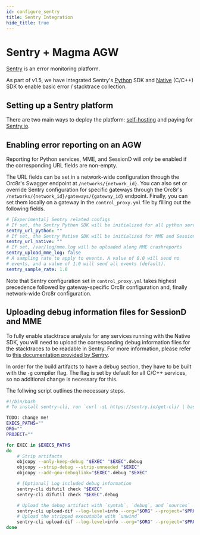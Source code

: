 ```yaml
---
id: configure_sentry
title: Sentry Integration
hide_title: true
---
```


# Sentry + Magma AGW

[Sentry](https://sentry.io/welcome/) is an error monitoring platform.

As part of v1.5, we have integrated Sentry's [Python](https://docs.sentry.io/platforms/python/) SDK and [Native](https://docs.sentry.io/platforms/native/) (C/C++) SDK to enable basic error / stacktrace collection.

## Setting up a Sentry platform

There are two main ways to deploy the platform: [self-hosting](https://develop.sentry.dev/self-hosted/) and paying for [Sentry.io](https://sentry.io/pricing/).

## Enabling error reporting on an AGW

Reporting for Python services, MME, and SessionD will *only* be enabled if the corresponding URL fields are non-empty.

The URL fields can be set in a network-wide configuration through the Orc8r's Swagger endpoint at `/networks/{network_id}`. You can also set or override Sentry configuration for specific gateways through the Orc8r's `/networks/{network_id}/gateways/{gateway_id}` endpoint. Finally, you can set them locally on a gateway in the `control_proxy.yml` file by filling out the following fields.

```yaml
# [Experimental] Sentry related configs
# If set, the Sentry Python SDK will be initialized for all python services
sentry_url_python: ""
# If set, the Sentry Native SDK will be initialized for MME and SessionD
sentry_url_native: ""
# If set, /var/log/mme.log will be uploaded along MME crashreports
sentry_upload_mme_log: false
# A sampling rate to apply to events. A value of 0.0 will send no
# events, and a value of 1.0 will send all events (default).
sentry_sample_rate: 1.0
```

Note that Sentry configuration set in `control_proxy.yml` takes highest precedence followed by gateway-specific Orc8r configuration and, finally network-wide Orc8r configuration.

## Uploading debug information files for SessionD and MME

To fully enable stacktrace analysis for any services running with the Native SDK, you will need to upload the corresponding debug information files for the stacktraces to be readable in Sentry.
For more information, please refer to [this documentation provided by Sentry](https://docs.sentry.io/platforms/android/data-management/debug-files/).

In order for the build artifacts to have a debug section, they have to be built with the `-g` compiler flag. The flag is set by default for all C/C++ services, so no additional change is necessary for this.

The follwing script outlines the necessary steps.

```bash
#!/bin/bash
# To install sentry-cli, run `curl -sL https://sentry.io/get-cli/ | bash`

TODO: change me!
EXECS_PATHS=""
ORG=""
PROJECT=""

for EXEC in $EXECS_PATHS
do
    # Strip artifacts
    objcopy --only-keep-debug "$EXEC" "$EXEC".debug
    objcopy --strip-debug --strip-unneeded "$EXEC"
    objcopy --add-gnu-debuglink="$EXEC".debug "$EXEC"

    # [Optional] Log included debug information
    sentry-cli difutil check "$EXEC"
    sentry-cli difutil check "$EXEC".debug

    # Upload the debug artifact with `symtab`, `debug`, and `sources`
    sentry-cli upload-dif --log-level=info --org="$ORG" --project="$PROJECT" --include-sources  "$EXEC".debug
    # Upload the stripped executable with `unwind`
    sentry-cli upload-dif --log-level=info --org="$ORG" --project="$PROJECT" "$EXEC"
done
```
